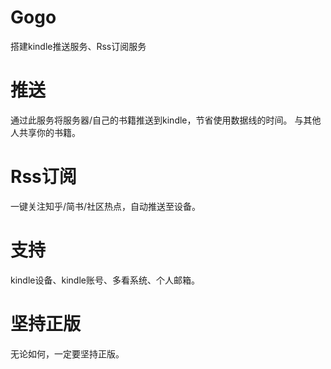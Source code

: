 # Gogo
搭建kindle推送服务、Rss订阅服务

# 推送
通过此服务将服务器/自己的书籍推送到kindle，节省使用数据线的时间。
与其他人共享你的书籍。

# Rss订阅
一键关注知乎/简书/社区热点，自动推送至设备。

# 支持
kindle设备、kindle账号、多看系统、个人邮箱。

# 坚持正版
无论如何，一定要坚持正版。

